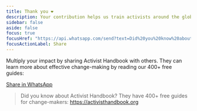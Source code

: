 ```yaml
---
title: Thank you ❤️
description: Your contribution helps us train activists around the globe.
sidebar: false
aside: false
focus: true
focusHref: "https://api.whatsapp.com/send?text=Did%20you%20know%20about%20Activist%20Handbook%3F%20They%20have%20400%2B%20free%20guides%20for%20change-makers%3A%20https%3A%2F%2Factivisthandbook.org%3Futm_source%3Dwhatsapp%26utm_campaign%3Dnext_steps_donate"
focusActionLabel: Share
---
```


Multiply your impact by sharing Activist Handbook with others. They can learn more about effective change-making by reading our 400+ free guides:

<a href="https://api.whatsapp.com/send?text=Did%20you%20know%20about%20Activist%20Handbook%3F%20They%20have%20400%2B%20free%20guides%20for%20change-makers%3A%20https%3A%2F%2Factivisthandbook.org%3Futm_source%3Dwhatsapp%26utm_campaign%3Dnext_steps_donate" class="button">Share in WhatsApp</a>

> Did you know about Activist Handbook? They have 400+ free guides for change-makers: https://activisthandbook.org

<script setup>
import { onMounted }  from "vue"

onMounted(() => {
  let actionsTaken = []

  if(localStorage.getItem('actions_taken')) {
    actionsTaken = JSON.parse(localStorage.getItem('actions_taken'));

  }

  if(!actionsTaken.includes("donate")) {
    actionsTaken.push("donate")
  }
  localStorage.setItem('actions_taken', JSON.stringify(actionsTaken));
})
</script>
